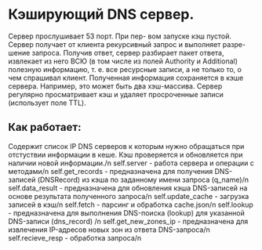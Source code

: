 # Кэширующий DNS сервер. 
Сервер прослушивает 53 порт. При пер-
вом запуске кэш пустой. Сервер получает от клиента рекурсивный запрос и выполняет разре-
шение запроса. Получив ответ, сервер разбирает пакет ответа, извлекает из него ВСЮ (в том
числе из полей Authority и Additional) полезную информацию, т. е. все ресурсные записи, а не
только то, о чем спрашивал клиент. Полученная информация сохраняется в кэше сервера.
Например, это может быть два хэш-массива.
Сервер регулярно просматривает кэш и удаляет просроченные записи (использует поле TTL).
## Как работает:
Содержит список IP DNS серверов к которым нужно обращаться при отстуствии информации в кеше. Кэш проверяется и обновляется при наличии новой информации./n
self.server - работа сервера и операции с методами/n
self.get_records -  предназначена для получения DNS-записей (DNSRecord) из кэша по заданному имени запроса (q_name)/n
self.data_result - предназначена для обновления кэша DNS-записей на основе результата полученного запроса/n
self.update_cache - загрузка записей в кэш/n
self.fetch - парсинг и обработка cache.json/n
self.lookup - предназначена для выполнения DNS-поиска (lookup) для указанной DNS-записи (dns_record) /n
self.get_new_zones_ip -  предназначена для извлечения IP-адресов новых зон из ответа DNS-запроса/n
self.recieve_resp - обработка запроса/n

